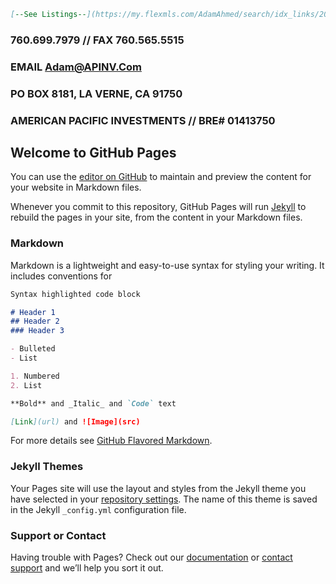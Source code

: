 
```markdown
[--See Listings--](https://my.flexmls.com/AdamAhmed/search/idx_links/20190821192347007039000000/listings?sort_id=price_low_to_high)
```


### 760.699.7979 // FAX 760.565.5515

### EMAIL   Adam@APINV.Com

### PO BOX 8181, LA VERNE, CA 91750


### AMERICAN PACIFIC INVESTMENTS // BRE# 01413750



## Welcome to GitHub Pages

You can use the [editor on GitHub](https://github.com/cpreinholtz/apinv/edit/gh-pages/index.md) to maintain and preview the content for your website in Markdown files.

Whenever you commit to this repository, GitHub Pages will run [Jekyll](https://jekyllrb.com/) to rebuild the pages in your site, from the content in your Markdown files.

### Markdown

Markdown is a lightweight and easy-to-use syntax for styling your writing. It includes conventions for

```markdown
Syntax highlighted code block

# Header 1
## Header 2
### Header 3

- Bulleted
- List

1. Numbered
2. List

**Bold** and _Italic_ and `Code` text

[Link](url) and ![Image](src)
```

For more details see [GitHub Flavored Markdown](https://guides.github.com/features/mastering-markdown/).

### Jekyll Themes

Your Pages site will use the layout and styles from the Jekyll theme you have selected in your [repository settings](https://github.com/cpreinholtz/apinv/settings). The name of this theme is saved in the Jekyll `_config.yml` configuration file.

### Support or Contact

Having trouble with Pages? Check out our [documentation](https://docs.github.com/categories/github-pages-basics/) or [contact support](https://github.com/contact) and we’ll help you sort it out.
